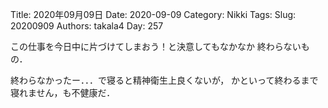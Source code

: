 ﻿Title: 2020年09月09日
Date: 2020-09-09
Category: Nikki
Tags: 
Slug: 20200909
Authors: takala4
Day: 257




この仕事を今日中に片づけてしまおう！と決意してもなかなか
終わらないもの．


終わらなかったー．．．で寝ると精神衛生上良くないが，
かといって終わるまで寝れません，も不健康だ．
